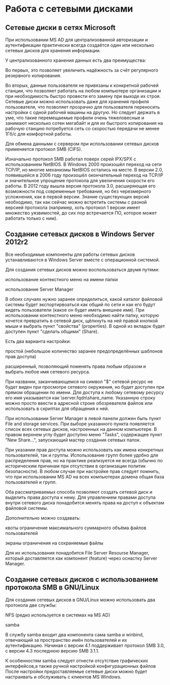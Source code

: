 # Работа с сетевыми дисками

## Сетевые диски в сетях Microsoft

При использовании MS AD для централизованной авторизации и аутентификации практически всегда создаётся один или несколько сетевых дисков для хранения информации. 

У централизованного хранения данных есть два преимущества: 

 
Во первых, это позволяет увеличить надёжность за счёт регулярного резервного копирования. 
 
Во вторых, данные пользователя не привязаны к конкретной рабочей станции, что позволяет работать на любом компьютере организации и при необходимость быстро провести его замену при выходе их строя. Сетевые диски можно использовать даже для хранения профиля пользователя, что позволяет прозрачно для пользователя переносить настройки с одной рабочей машины на другую. Но следует держать в уме, что такие перемещаемые профили очень тяжеловесные и занимают несколько сотен мегабайт и для их быстрого копирования на рабочую станцию потребуется сеть со скоростью передачи не менее 1Гб/с для комфортной работы.

Для обмена данными с сервером при использовании сетевых дисков применяется протокол SMB (CIFS). 

Изначально протокол SMB работал поверх серей IPX/SPX с использованием NetBIOS. В Windows 2000 произошёл переход на сети TCP/IP, но многие механизмы NetBIOS остались на месте. В версии 2.0, появившейся в 2006 году произошёл окончательный переход на TCP/IP и значительное упрощение протокола для увеличения скорости его работы. В 2012 году вышла версия протокола 3.0, расширяющая его возможности под современные требования, но без черезмерного усложнения, как в первой версии. Знание существующих версий необходимо, так как сейчас можно встретить системы с разной версией протокола (например, хоть протокол 1 версии имеет множество уязвимостей, до сих пор встречается ПО, которое может работать только с ним).

## Создание сетевых дисков в Windows Server 2012r2

Все необходимые компоненты для работы сетевых дисков устанавливаются в Windows Server вместе с операционной системой. 

Для создания сетевых дисков можно воспользоваться двумя путями:
 
использование контекстного меню на имени папки
 
использование Server Manager

В обоих случаях нужно заранее определиться, какой каталог файловой системы будет экспортирвоаться как общий по сети и как его будут видеть пользователи (какое он будет иметь внешнее имя).
При использовании контекстного меню необходимо найти папку, которую хочется превратить в сетевой диск, щёлкнуть на ней правой кнопкой мыши и выбрать пункт "свойства" (properties). В одной из вкладок будет доступен пункт "сделать общими" (Share). 

Есть два варианта настройки:
 
простой (небольшое количество заранее предопределённых шаблонов прав доступа) 
 
расширенный, позволяющий поменять права любым образом и выбрать любое имя сетевого ресурса. 

При названии, заканчивающемся на символ "$" сетевой ресурс не будет виден при просмотре сетевого окружения, но будет доступен при прямом обращении по имени. Для доступа к любому сетевому ресурсу его имя указывается как \\server.fqdn\share_name. Указанную строку можно просто ввести в адресной строке обозревателя файлов или использовать в скриптах для обращения к ней.

При использовании Server Manager в левой панели должен быть пункт File and storage services. При выборе указанного пункта появляется список всех сетевых дисков, настроенных на данном компьютере. В правом верхнем углу будет доступно меню "Tasks", содержащее пункт "New Share...", запускающий мастер создания сетевых папок. 

При указании прав доступа можно использовать как имена конкретных пользователей, так и группы. Использование групп более удобно для распределения прав, но на практике реализуется не всегда (обычно по историческим причинам при отсутствии в организации политик безопасности). В любом случае при настройке прав следует помнить, что при использовании MS AD на всех компьютерах домена общая база пользователей и групп. 

Оба рассматриваемых способа позволяют создать сетевой диск и выделить права доступа к нему. Для управлением правами доступа внутри сетевого диска понадобится менять права на доступ к объектам файловой системы. 

Дополнительно можно создавать:
 
квоты  ограничение максимального суммарного объёма файлов пользователей
 
экраны  ограничения на сохраняемые файлы

Для их использования понадобится File Server Resourse Manager, который доставляется как компонент (feature) через оснастку Server Manager.

## Создание сетевых дисков с использованием протокола SMB в GNU/Linux

Для создания сетевых дисков в GNU/Linux можно использовать два протокола две службы:
  
NFS (редко используется в системах на MS AD)
   
samba 

В службу samba входит два компонента  сама samba и winbind, отвечающий за пространство имён пользователей и их аутентификацию. Начиная с версии 4.1 поддерживает протокол SMB 3.0, с версии 4.3  последнюю версию SMB 3.1.1.

К особенностям samba следует отнести отсутствие графических интерфейсов,а также ручной настройкой конфигурационных файлов После настройки предоставляемые сетевые диски можно будет настраивать и обслуживать с клиентов MS Windows.
